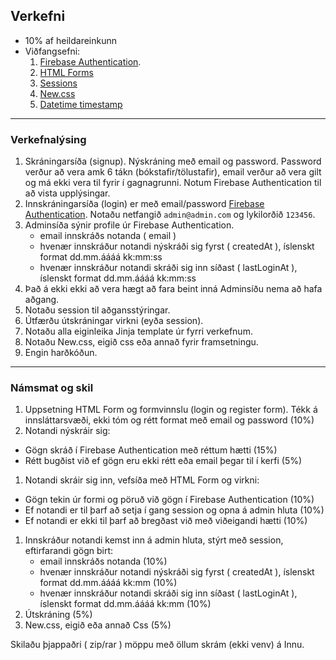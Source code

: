 ## Verkefni 
- 10% af heildareinkunn
- Viðfangsefni:
  1. [Firebase Authentication](https://firebase.google.com/products/auth?gclid=Cj0KCQiAveebBhD_ARIsAFaAvrEtvE57H2m6H_lRneDW80cc-iUJLxlzvZRbKca57QR-9vnX0QwBLVwaAug8EALw_wcB&gclsrc=aw.ds).
  1. [HTML Forms](https://www.w3schools.com/html/html_forms.asp) 
  1. [Sessions](https://github.com/vefthroun/kennarar/tree/main/Namsefni/5-Cookies%26Sessions)
  1. [New.css](https://newcss.net/)
  1. [Datetime timestamp](https://www.programiz.com/python-programming/datetime/timestamp-datetime)
   
  
---

### Verkefnalýsing
1. Skráningarsíða (signup).  Nýskráning með email og password.  Password verður að vera amk 6 tákn (bókstafir/tölustafir), email verður að vera gilt og má ekki vera til fyrir í gagnagrunni.  Notum Firebase Authentication til að vista upplýsingar.
1. Innskráningarsíða (login) er með email/password [Firebase Authentication](https://github.com/nhorvath/Pyrebase4#authentication). Notaðu netfangið `admin@admin.com` og lykilorðið `123456`.
1. Adminsíða sýnir profile úr Firebase Authentication.
    - email innskráðs notanda ( email )
    - hvenær innskráður notandi nýskráði sig fyrst ( createdAt ), íslenskt format dd.mm.áááá kk:mm:ss
    - hvenær innskráður notandi skráði sig inn síðast ( lastLoginAt ), íslenskt format dd.mm.áááá kk:mm:ss
1. Það á ekki ekki að vera hægt að fara beint inná Adminsíðu nema að hafa aðgang.
1. Notaðu session til aðgansstýringar.
1. Útfærðu útskráningar virkni (eyða session).
1. Notaðu alla eiginleika Jinja template úr fyrri verkefnum.
1. Notaðu New.css, eigið css eða annað fyrir framsetningu. 
1. Engin harðkóðun.

---

### Námsmat og skil

1. Uppsetning HTML Form og formvinnslu (login og register form). Tékk á innsláttarsvæði, ekki tóm og rétt format með email og password (10%)
1. Notandi nýskráir sig:
  - Gögn skráð í Firebase Authentication með réttum hætti (15%)
  - Rétt bugðist við ef gögn eru ekki rétt eða email þegar til í kerfi  (5%)
1. Notandi skráir sig inn, vefsíða með HTML Form og virkni:
  - Gögn tekin úr formi og pöruð við gögn í Firebase Authentication (10%)
  - Ef notandi er til þarf að setja í gang session og opna á admin hluta (10%)
  - Ef notandi er ekki til þarf að bregðast við með viðeigandi hætti (10%)
1. Innskráður notandi kemst inn á admin hluta, stýrt með session, eftirfarandi gögn birt:
    - email innskráðs notanda  (10%)
    - hvenær innskráður notandi nýskráði sig fyrst ( createdAt ), íslenskt format dd.mm.áááá kk:mm  (10%)
    - hvenær innskráður notandi skráði sig inn síðast ( lastLoginAt ), íslenskt format dd.mm.áááá kk:mm  (10%)
1. Útskráning (5%)
1. New.css, eigið eða annað Css (5%)

Skilaðu þjappaðri ( zip/rar ) möppu með öllum skrám (ekki venv) á Innu.
